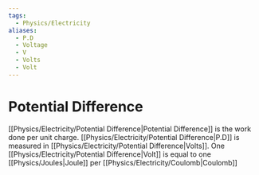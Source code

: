 ```yaml
---
tags:
  - Physics/Electricity
aliases:
  - P.D
  - Voltage
  - V
  - Volts
  - Volt
---
```

# Potential Difference
[[Physics/Electricity/Potential Difference|Potential Difference]] is the work done per unit charge. [[Physics/Electricity/Potential Difference|P.D]] is measured in [[Physics/Electricity/Potential Difference|Volts]]. One [[Physics/Electricity/Potential Difference|Volt]] is equal to one [[Physics/Joules|Joule]] per [[Physics/Electricity/Coulomb|Coulomb]]